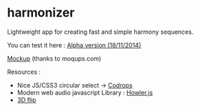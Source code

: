 harmonizer
==========

Lightweight app for creating fast and simple harmony sequences.

You can test it here : 
[Alpha version (18/11/2014)](http://harmonizer.journeyman.fr/)

[Mockup](https://moqups.com/Journeyman/LfvhebdP) (thanks to moqups.com)




Resources : 

- Nice JS/CSS3 circular select -> [Codrops](http://tympanus.net/Development/SelectInspiration/index8.html)
- Modern web audio javascript Library : [Howler.js](http://goldfirestudios.com/blog/104/howler.js-Modern-Web-Audio-Javascript-Library)
- [3D flip](http://css3playground.com/3d-flip-cards/)
